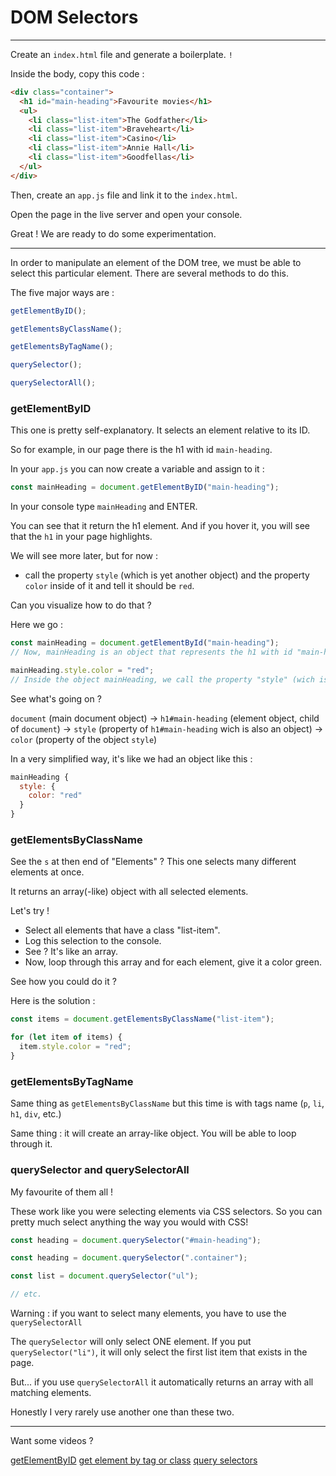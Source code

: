 # DOM Selectors

---

Create an `index.html` file and generate a boilerplate. `!`

Inside the body, copy this code :

```html
<div class="container">
  <h1 id="main-heading">Favourite movies</h1>
  <ul>
    <li class="list-item">The Godfather</li>
    <li class="list-item">Braveheart</li>
    <li class="list-item">Casino</li>
    <li class="list-item">Annie Hall</li>
    <li class="list-item">Goodfellas</li>
  </ul>
</div>
```

Then, create an `app.js` file and link it to the `index.html`.

Open the page in the live server and open your console.

Great ! We are ready to do some experimentation.

---

In order to manipulate an element of the DOM tree, we must be able to select this particular element. There are several methods to do this.

The five major ways are :

```js
getElementByID();

getElementsByClassName();

getElementsByTagName();

querySelector();

querySelectorAll();
```

### getElementByID

This one is pretty self-explanatory. It selects an element relative to its ID.

So for example, in our page there is the h1 with id `main-heading`.

In your `app.js` you can now create a variable and assign to it :

```js
const mainHeading = document.getElementByID("main-heading");
```

In your console type `mainHeading` and ENTER.

You can see that it return the h1 element. And if you hover it, you will see that the `h1` in your page highlights.

We will see more later, but for now :

- call the property `style` (which is yet another object) and the property `color` inside of it and tell it should be `red`.

Can you visualize how to do that ?

Here we go :

```js
const mainHeading = document.getElementById("main-heading");
// Now, mainHeading is an object that represents the h1 with id "main-heading"

mainHeading.style.color = "red";
// Inside the object mainHeading, we call the property "style" (wich is an object as well) and then the property color inside of style. We then assign "red" as a value to the color.
```

See what's going on ?

`document` (main document object)
→
`h1#main-heading` (element object, child of `document`)
→
`style` (property of `h1#main-heading` wich is also an object)
→
`color` (property of the object `style`)

In a very simplified way, it's like we had an object like this :

```js
mainHeading {
  style: {
    color: "red"
  }
}
```

### getElementsByClassName

See the `s` at then end of "Elements" ? This one selects many different elements at once.

It returns an array(-like) object with all selected elements.

Let's try !

- Select all elements that have a class "list-item".
- Log this selection to the console.
- See ? It's like an array.
- Now, loop through this array and for each element, give it a color green.

See how you could do it ?

Here is the solution :

```js
const items = document.getElementsByClassName("list-item");

for (let item of items) {
  item.style.color = "red";
}
```

### getElementsByTagName

Same thing as `getElementsByClassName` but this time is with tags name (`p`, `li`, `h1`, `div`, etc.)

Same thing : it will create an array-like object. You will be able to loop through it.

### querySelector and querySelectorAll

My favourite of them all !

These work like you were selecting elements via CSS selectors. So you can pretty much select anything the way you would with CSS!

```js
const heading = document.querySelector("#main-heading");

const heading = document.querySelector(".container");

const list = document.querySelector("ul");

// etc.
```

Warning : if you want to select many elements, you have to use the `querySelectorAll`

The `querySelector` will only select ONE element. If you put `querySelector("li")`, it will only select the first list item that exists in the page.

But... if you use `querySelectorAll` it automatically returns an array with all matching elements.

Honestly I very rarely use another one than these two.

---

Want some videos ?

[getElementByID](https://youtu.be/t90K6HExEJo?si=IjTLNhlWODB_ILor)
[get element by tag or class](https://youtu.be/oUpEKosnC8E?si=oewRsIGN2QTMSMVR)
[query selectors](https://youtu.be/JlgLDfINXvY?si=-Np9ApzIiQ_IUge8)
